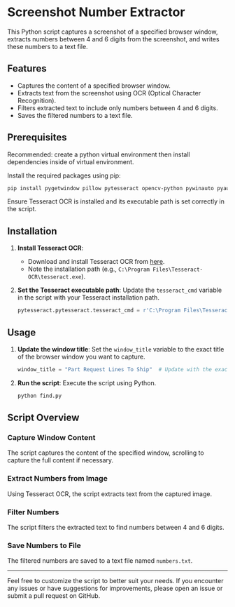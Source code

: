 # Screenshot Number Extractor

This Python script captures a screenshot of a specified browser window, extracts numbers between 4 and 6 digits from the screenshot, and writes these numbers to a text file.

## Features

- Captures the content of a specified browser window.
- Extracts text from the screenshot using OCR (Optical Character Recognition).
- Filters extracted text to include only numbers between 4 and 6 digits.
- Saves the filtered numbers to a text file.

## Prerequisites

Recommended: create a python virtual environment then install dependencies inside of virtual environment.

Install the required packages using pip:
```bash
pip install pygetwindow pillow pytesseract opencv-python pywinauto pyautogui mss
```

Ensure Tesseract OCR is installed and its executable path is set correctly in the script.

## Installation

1. **Install Tesseract OCR**:
   - Download and install Tesseract OCR from [here](https://github.com/tesseract-ocr/tesseract).
   - Note the installation path (e.g., `C:\Program Files\Tesseract-OCR\tesseract.exe`).

2. **Set the Tesseract executable path**:
   Update the `tesseract_cmd` variable in the script with your Tesseract installation path.
   ```python
   pytesseract.pytesseract.tesseract_cmd = r'C:\Program Files\Tesseract-OCR\tesseract.exe'  # Update with your path
   ```

## Usage

1. **Update the window title**:
   Set the `window_title` variable to the exact title of the browser window you want to capture.
   ```python
   window_title = "Part Request Lines To Ship"  # Update with the exact title
   ```

2. **Run the script**:
   Execute the script using Python.
   ```bash
   python find.py
   ```

## Script Overview

### Capture Window Content

The script captures the content of the specified window, scrolling to capture the full content if necessary.

### Extract Numbers from Image

Using Tesseract OCR, the script extracts text from the captured image.

### Filter Numbers

The script filters the extracted text to find numbers between 4 and 6 digits.

### Save Numbers to File

The filtered numbers are saved to a text file named `numbers.txt`.

---

Feel free to customize the script to better suit your needs. If you encounter any issues or have suggestions for improvements, please open an issue or submit a pull request on GitHub.
